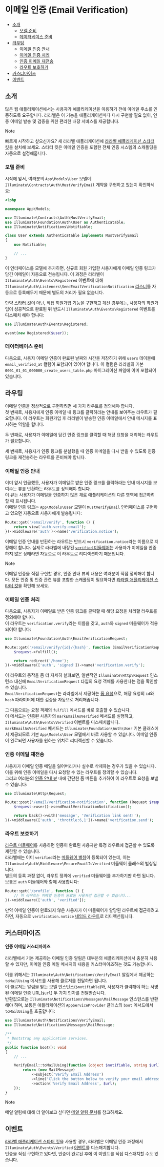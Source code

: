 # 이메일 인증 (Email Verification)

- [소개](#introduction)
    - [모델 준비](#model-preparation)
    - [데이터베이스 준비](#database-preparation)
- [라우팅](#verification-routing)
    - [이메일 인증 안내](#the-email-verification-notice)
    - [이메일 인증 처리](#the-email-verification-handler)
    - [인증 이메일 재전송](#resending-the-verification-email)
    - [라우트 보호하기](#protecting-routes)
- [커스터마이즈](#customization)
- [이벤트](#events)

<a name="introduction"></a>
## 소개

많은 웹 애플리케이션에서는 사용자가 애플리케이션을 이용하기 전에 이메일 주소를 인증하도록 요구합니다. 라라벨은 이 기능을 애플리케이션마다 다시 구현할 필요 없이, 인증 이메일 발송 및 검증을 위한 편리한 내장 서비스를 제공합니다.

> [!NOTE]
> 빠르게 시작하고 싶으신가요? 새 라라벨 애플리케이션에 [라라벨 애플리케이션 스타터 킷](/docs/12.x/starter-kits)을 설치해 보세요. 스타터 킷은 이메일 인증을 포함한 전체 인증 시스템의 스캐폴딩을 자동으로 설정해줍니다.

<a name="model-preparation"></a>
### 모델 준비

시작에 앞서, 여러분의 `App\Models\User` 모델이 `Illuminate\Contracts\Auth\MustVerifyEmail` 계약을 구현하고 있는지 확인하세요:

```php
<?php

namespace App\Models;

use Illuminate\Contracts\Auth\MustVerifyEmail;
use Illuminate\Foundation\Auth\User as Authenticatable;
use Illuminate\Notifications\Notifiable;

class User extends Authenticatable implements MustVerifyEmail
{
    use Notifiable;

    // ...
}
```

이 인터페이스를 모델에 추가하면, 신규로 회원 가입한 사용자에게 이메일 인증 링크가 담긴 이메일이 자동으로 전송됩니다. 이 과정은 라라벨이 `Illuminate\Auth\Events\Registered` 이벤트에 대해 `Illuminate\Auth\Listeners\SendEmailVerificationNotification` [리스너](/docs/12.x/events)를 자동으로 등록해두기 때문에 별도의 처리가 필요 없습니다.

만약 [스타터 킷](/docs/12.x/starter-kits)이 아닌, 직접 회원가입 기능을 구현하고 계신 경우에는, 사용자의 회원가입이 성공적으로 완료된 뒤 반드시 `Illuminate\Auth\Events\Registered` 이벤트를 디스패치 해야 합니다:

```php
use Illuminate\Auth\Events\Registered;

event(new Registered($user));
```

<a name="database-preparation"></a>
### 데이터베이스 준비

다음으로, 사용자 이메일 인증이 완료된 날짜와 시간을 저장하기 위해 `users` 테이블에 `email_verified_at` 컬럼이 포함되어 있어야 합니다. 이 컬럼은 라라벨의 기본 `0001_01_01_000000_create_users_table.php` 마이그레이션 파일에 이미 포함되어 있습니다.

<a name="verification-routing"></a>
## 라우팅

이메일 인증을 정상적으로 구현하려면 세 가지 라우트를 정의해야 합니다.  
첫 번째로, 사용자에게 인증 이메일 내 링크를 클릭하라는 안내를 보여주는 라우트가 필요합니다. 이 라우트는 회원가입 후 라라벨이 발송한 인증 이메일에서 안내 메시지를 표시하는 역할을 합니다.

두 번째로, 사용자가 이메일에 담긴 인증 링크를 클릭할 때 해당 요청을 처리하는 라우트가 필요합니다.

세 번째로, 사용자가 인증 링크를 분실했을 때 인증 이메일을 다시 받을 수 있도록 인증 링크를 재전송하는 라우트를 준비해야 합니다.

<a name="the-email-verification-notice"></a>
### 이메일 인증 안내

이미 앞서 언급했듯, 사용자가 이메일로 받은 인증 링크를 클릭하라는 안내 메시지를 보여주는 뷰를 반환하는 라우트를 정의해야 합니다.  
이 뷰는 사용자가 이메일을 인증하지 않은 채로 애플리케이션의 다른 영역에 접근하려 할 때 표시됩니다.  
이메일 인증 링크는 `App\Models\User` 모델이 `MustVerifyEmail` 인터페이스를 구현하고 있으면 자동으로 사용자에게 발송됩니다:

```php
Route::get('/email/verify', function () {
    return view('auth.verify-email');
})->middleware('auth')->name('verification.notice');
```

이메일 인증 안내를 반환하는 라우트는 반드시 `verification.notice`라는 이름으로 지정해야 합니다. 실제로 라라벨에 내장된 [`verified` 미들웨어](#protecting-routes)는 사용자가 이메일을 인증하지 않은 상태라면 자동으로 이 라우트로 리디렉션하기 때문입니다.

> [!NOTE]
> 이메일 인증을 직접 구현할 경우, 인증 안내 뷰의 내용은 여러분이 직접 정의해야 합니다. 모든 인증 및 인증 관련 뷰를 포함한 스캐폴딩이 필요하다면 [라라벨 애플리케이션 스타터 킷](/docs/12.x/starter-kits)을 확인해 보세요.

<a name="the-email-verification-handler"></a>
### 이메일 인증 처리

다음으로, 사용자가 이메일로 받은 인증 링크를 클릭할 때 해당 요청을 처리할 라우트를 정의해야 합니다.  
이 라우트는 `verification.verify`라는 이름을 갖고, `auth`와 `signed` 미들웨어가 적용되어야 합니다:

```php
use Illuminate\Foundation\Auth\EmailVerificationRequest;

Route::get('/email/verify/{id}/{hash}', function (EmailVerificationRequest $request) {
    $request->fulfill();

    return redirect('/home');
})->middleware(['auth', 'signed'])->name('verification.verify');
```

이 라우트의 동작을 좀 더 자세히 살펴보면, 일반적인 `Illuminate\Http\Request` 인스턴스 대신에 `EmailVerificationRequest` 타입의 요청 객체를 사용한다는 점을 확인할 수 있습니다.  
`EmailVerificationRequest`는 라라벨에서 제공하는 [폼 요청](/docs/12.x/validation#form-request-validation)으로, 해당 요청의 `id`와 `hash` 파라미터에 대한 검증을 자동으로 처리해줍니다.

그 다음으로는 요청 객체의 `fulfill` 메서드를 바로 호출할 수 있습니다.  
이 메서드는 인증된 사용자의 `markEmailAsVerified` 메서드를 실행하고, `Illuminate\Auth\Events\Verified` 이벤트를 디스패치합니다.  
`markEmailAsVerified` 메서드는 `Illuminate\Foundation\Auth\User` 기본 클래스에서 제공되므로 기본 `App\Models\User` 모델에서 바로 사용할 수 있습니다. 이메일 인증이 완료되면 사용자를 원하는 위치로 리디렉션할 수 있습니다.

<a name="resending-the-verification-email"></a>
### 인증 이메일 재전송

사용자가 이메일 인증 메일을 잃어버리거나 실수로 삭제하는 경우가 있을 수 있습니다. 이를 위해 인증 이메일을 다시 요청할 수 있는 라우트를 정의할 수 있습니다.  
그리고 여러분의 [인증 안내 뷰](#the-email-verification-notice) 내에 간단한 폼 버튼을 추가하여 이 라우트로 요청을 보낼 수 있습니다:

```php
use Illuminate\Http\Request;

Route::post('/email/verification-notification', function (Request $request) {
    $request->user()->sendEmailVerificationNotification();

    return back()->with('message', 'Verification link sent!');
})->middleware(['auth', 'throttle:6,1'])->name('verification.send');
```

<a name="protecting-routes"></a>
### 라우트 보호하기

[라우트 미들웨어](/docs/12.x/middleware)를 사용하면 인증이 완료된 사용자만 특정 라우트에 접근할 수 있도록 제한할 수 있습니다.  
라라벨에는 이미 `verified`라는 [미들웨어 별칭](/docs/12.x/middleware#middleware-aliases)이 등록되어 있는데, 이는 `Illuminate\Auth\Middleware\EnsureEmailIsVerified` 미들웨어 클래스의 별칭입니다.  
별도의 등록 과정 없이, 라우트 정의에 `verified` 미들웨어를 추가하기만 하면 됩니다. 보통은 `auth` 미들웨어와 함께 사용합니다:

```php
Route::get('/profile', function () {
    // 이 라우트는 이메일 인증이 완료된 사용자만 접근할 수 있습니다...
})->middleware(['auth', 'verified']);
```

만약 이메일 인증이 완료되지 않은 사용자가 이 미들웨어가 할당된 라우트에 접근하려고 하면, 자동으로 `verification.notice` [네임드 라우트](/docs/12.x/routing#named-routes)로 리디렉션됩니다.

<a name="customization"></a>
## 커스터마이즈

<a name="verification-email-customization"></a>
#### 인증 이메일 커스터마이즈

라라벨에서 기본 제공하는 이메일 인증 알림은 대부분의 애플리케이션에서 충분히 사용할 수 있지만, 이메일 인증 메일 메시지의 내용을 커스터마이즈하는 것도 가능합니다.

이를 위해서는 `Illuminate\Auth\Notifications\VerifyEmail` 알림에서 제공하는 `toMailUsing` 메서드를 사용해 클로저를 전달하면 됩니다.  
이 클로저는 알림을 받는 모델 인스턴스(`$notifiable`)와, 사용자가 클릭해야 하는 서명된 이메일 인증 URL(`$url`) 두 가지 인자를 전달받습니다.  
반환값으로는 `Illuminate\Notifications\Messages\MailMessage` 인스턴스를 반환해야 하며, 보통은 애플리케이션의 `AppServiceProvider` 클래스의 `boot` 메서드에서 `toMailUsing`을 호출합니다:

```php
use Illuminate\Auth\Notifications\VerifyEmail;
use Illuminate\Notifications\Messages\MailMessage;

/**
 * Bootstrap any application services.
 */
public function boot(): void
{
    // ...

    VerifyEmail::toMailUsing(function (object $notifiable, string $url) {
        return (new MailMessage)
            ->subject('Verify Email Address')
            ->line('Click the button below to verify your email address.')
            ->action('Verify Email Address', $url);
    });
}
```

> [!NOTE]
> 메일 알림에 대해 더 알아보고 싶다면 [메일 알림 문서](/docs/12.x/notifications#mail-notifications)를 참고하세요.

<a name="events"></a>
## 이벤트

[라라벨 애플리케이션 스타터 킷](/docs/12.x/starter-kits)을 사용할 경우, 라라벨은 이메일 인증 과정에서 `Illuminate\Auth\Events\Verified` [이벤트](/docs/12.x/events)를 디스패치합니다.  
인증을 직접 구현하고 있다면, 인증이 완료된 후에 이 이벤트를 직접 디스패치할 수도 있습니다.
